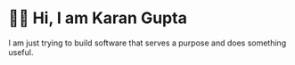 # 👦🏻 Hi, I am Karan Gupta

I am just trying to build software that serves a purpose and does something useful.

<!---
compscikaran/compscikaran is a ✨ special ✨ repository because its `README.md` (this file) appears on your GitHub profile.
You can click the Preview link to take a look at your changes.
--->
